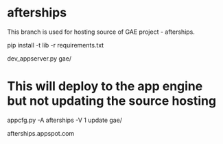 # afterships

This branch is used for hosting source of GAE project - afterships.

pip install -t lib -r requirements.txt

dev_appserver.py gae/


# This will deploy to the app engine but not updating the source hosting

appcfg.py -A afterships -V 1  update gae/


afterships.appspot.com


